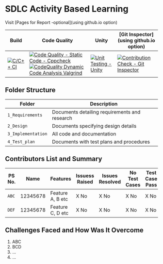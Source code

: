 # SDLC Activity Based Learning

Visit [Pages for Report -optional](using github.io option)

Build | Code Quality | Unity | [Git Inspector](using github.io option)
------|----------|-------|--------------
[![C/C++ CI](https://github.com/264046/Miniproject_RouthArray/actions/workflows/c-cpp.yml/badge.svg)](https://github.com/264046/Miniproject_RouthArray/actions/workflows/c-cpp.yml)|[![Code Quality - Static Code - Cppcheck](https://github.com/264046/Miniproject_RouthArray/actions/workflows/cppcheck.yml/badge.svg)](https://github.com/264046/Miniproject_RouthArray/actions/workflows/cppcheck.yml)[![CodeQuality Dynamic Code Analysis Valgrind](https://github.com/264046/Miniproject_RouthArray/actions/workflows/CodeQuality_Dynamic.yml/badge.svg)](https://github.com/264046/Miniproject_RouthArray/actions/workflows/CodeQuality_Dynamic.yml)|[![Unit Testing - Unity](https://github.com/264046/Miniproject_RouthArray/actions/workflows/unity.yml/badge.svg)](https://github.com/264046/Miniproject_RouthArray/actions/workflows/unity.yml)|[![Contribution Check - Git Inspector](https://github.com/264046/Miniproject_RouthArray/actions/workflows/gitinspector.yml/badge.svg)](https://github.com/264046/Miniproject_RouthArray/actions/workflows/gitinspector.yml)


## Folder Structure
Folder             | Description
-------------------| -----------------------------------------
`1_Requirements`   | Documents detailing requirements and research
`2_Design`         | Documents specifying design details
`3_Implementation` | All code and documentation
`4_Test_plan`      | Documents with test plans and procedures

## Contributors List and Summary

PS No. |  Name   |    Features    | Issuess Raised |Issues Resolved|No Test Cases|Test Case Pass
-------|---------|----------------|----------------|---------------|-------------|--------------
`ABC` | 12345678  | Feature A, B etc    | X No     | X No   |X No   |X No     
`DEF` | 12345678  | Feature C, D etc    | X No     | X No   |X No   |X No     

## Challenges Faced and How Was It Overcome

1. ABC
2. BCD
3. ...
4. ...



